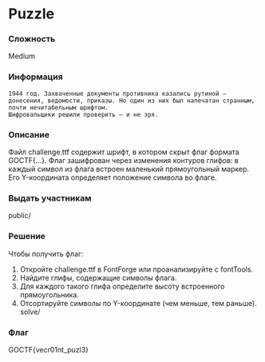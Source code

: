# Puzzle

### Сложность

Medium

### Информация
```
1944 год. Захваченные документы противника казались рутиной — донесения, ведомости, приказы. Но один из них был напечатан странным, почти нечитабельным шрифтом.
Шифровальщики решили проверить — и не зря.
```
### Описание

Файл challenge.ttf содержит шрифт, в котором скрыт флаг формата GOCTF{...}.
Флаг зашифрован через изменения контуров глифов: в каждый символ из флага встроен
маленький прямоугольный маркер. Его Y-координата определяет положение символа во флаге.

### Выдать учаcтникам

public/

### Решение

Чтобы получить флаг:
1. Откройте challenge.ttf в FontForge или проанализируйте с fontTools.
2. Найдите глифы, содержащие символы флага.
3. Для каждого такого глифа определите высоту встроенного прямоугольника.
4. Отсортируйте символы по Y-координате (чем меньше, тем раньше).
solve/
### Флаг

GOCTF{vecr01nt_puzl3}

